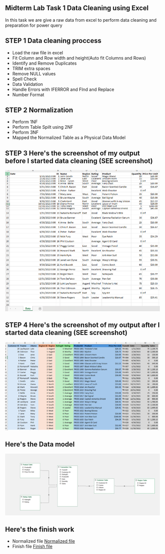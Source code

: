 ## Midterm Lab Task 1 Data Cleaning using Excel
In this task we are give a raw data from excel to perform data cleaning and preparation for power query

## STEP 1 Data cleaning proccess
- Load the raw file in excel
- Fit Column and Row width and height(Auto fit Columns and Rows)
- Identify and Remove Duplicates
- TRIM extra spaces
- Remove NULL values
- Spell Check
- Data Validation
- Handle Errors with IFERROR and FInd and Replace
- Number Format

## STEP 2 Normalization
- Perform 1NF
- Perform Table Spilt using 2NF
- Perform 3NF
- Mapped the Normalized Table as a Physical Data Model

## STEP 3 Here's the screenshot of my output before I started data cleaning (SEE screenshot)
![sample Output](task%201%20image/before.png)

## STEP 4 Here's the screenshot of my output after I started data cleaning (SEE screenshot)
![step 4 output](task%201%20image/after.png)
## Here's the Data model
![Data model I createed](task%201%20image/data%20model.png)

## Here's the finish work
- Normalized file
[Normalized file](Task%201%20xlsx%20file/Normalized.xlsx)
- Finish file
[Finish file](Task%201%20xlsx%20file/Finished%20Justine%20reinn%20sanidad%20task%201.xlsx)
